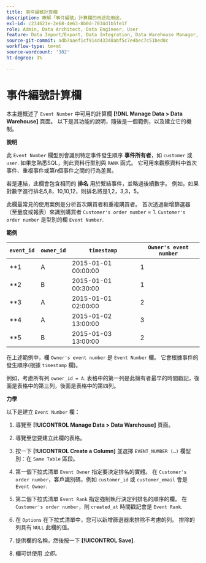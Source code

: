 ```yaml
---
title: 事件編號計算欄
description: 瞭解「事件編號」計算欄的用途和用途。
exl-id: c234621e-2e68-4e63-8b0d-7034d1b5fe1f
role: Admin, Data Architect, Data Engineer, User
feature: Data Import/Export, Data Integration, Data Warehouse Manager, Commerce Tables
source-git-commit: adb7aaef1cf914d43348abf5c7e4bec7c51bed0c
workflow-type: tm+mt
source-wordcount: '382'
ht-degree: 3%

---
```


# 事件編號計算欄

本主題概述了 `Event Number` 中可用的計算欄 **[!DNL Manage Data > Data Warehouse]** 頁面。 以下是其功能的說明，隨後是一個範例，以及建立它的機制。

**說明**

此 `Event Number` 欄型別會識別特定事件發生順序 **事件所有者**，如 `customer` 或 `user`. 如果您熟悉SQL，則此資料行型別與 `RANK` 函式。 它可用來觀察資料中首次事件、重複事件或第n個事件之間的行為差異。

若是連結，此欄會包含相同的 **排名** 用於繫結事件，並略過後續數字。 例如，如果對數字進行排名5,8，10,10,12，則排名將是1,2，3,3，5。

此欄最常見的使用案例是分析首次購買者和重複購買者。 首次透過新增篩選器（至量度或報表）來識別購買者 `Customer's order number` = 1. `Customer's order number` 是型別的欄 `Event Number`.

**範例**

| **`event_id`** | **`owner_id`** | **`timestamp`** | **`Owner's event number`** |
|--- |--- |--- |--- |
| **1 | A | 2015-01-01 00:00:00 | 1 |
| **2 | B | 2015-01-01 00:30:00 | 1 |
| **3 | A | 2015-01-01 02:00:00 | 2 |
| **4 | A | 2015-01-02 13:00:00 | 3 |
| **5 | B | 2015-01-03 13:00:00 | 2 |

在上述範例中，欄 `Owner's event number` 是 `Event Number` 欄。 它會根據事件的發生順序(根據 `timestamp` 欄)。

例如，考慮所有列 `owner_id = A`. 表格中的第一列是此擁有者最早的時間戳記，後面是表格中的第三列，後面是表格中的第四列。

**力學**

以下是建立 `Event Number` 欄：

1. 導覽至 **[!UICONTROL Manage Data > Data Warehouse]** 頁面。

1. 導覽至您要建立此欄的表格。

1. 按一下 **[!UICONTROL Create a Column]** 並選擇 `EVENT_NUMBER (…)` 欄型別：在 `Same Table` 區段。

1. 第一個下拉式清單 `Event Owner` 指定要決定排名的實體。 在 `Customer's order number`，客戶識別碼，例如 `customer_id` 或 `customer_email` 會是 `Event Owner`.

1. 第二個下拉式清單 `Event Rank` 指定強制執行決定列排名的順序的欄。 在 `Customer's order number`，則 `created_at` 時間戳記會是 `Event Rank`.

1. 在 `Options` 在下拉式清單中，您可以新增篩選器來排除不考慮的列。 排除的列具有 `NULL` 此欄的值。

1. 提供欄的名稱，然後按一下 **[!UICONTROL Save]**.

1. 欄可供使用 _立即。_
